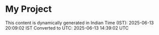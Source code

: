 # My Project

This content is dynamically generated in Indian Time (IST): 2025-06-13 20:09:02 IST
Converted to UTC: 2025-06-13 14:39:02 UTC
